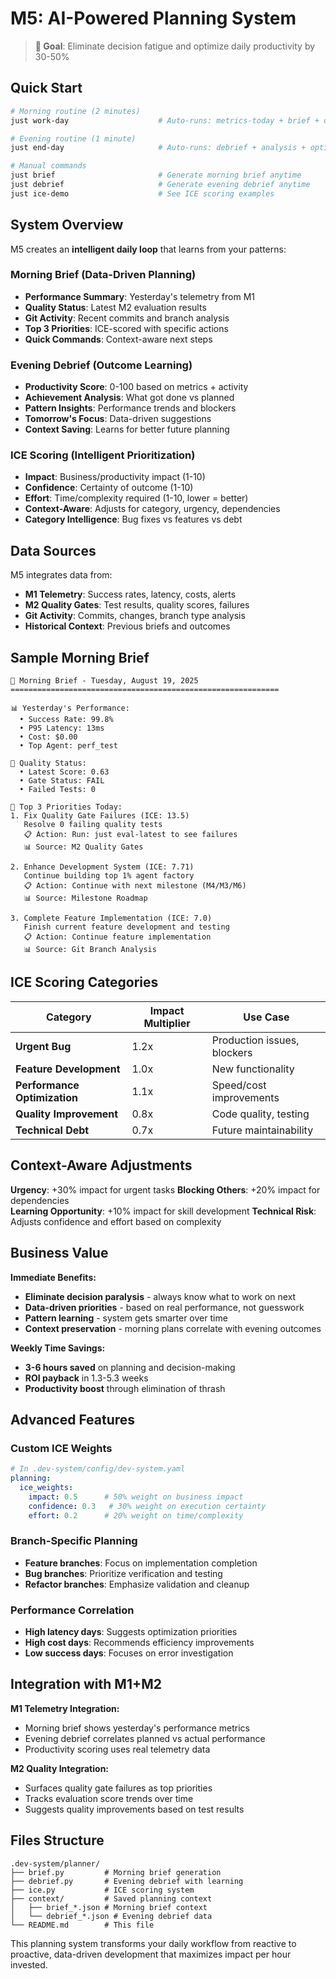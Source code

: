 # M5: AI-Powered Planning System

> **🎯 Goal**: Eliminate decision fatigue and optimize daily productivity by 30-50%

## Quick Start

```bash
# Morning routine (2 minutes)
just work-day                    # Auto-runs: metrics-today + brief + dashboards

# Evening routine (1 minute)  
just end-day                     # Auto-runs: debrief + analysis + optimization

# Manual commands
just brief                       # Generate morning brief anytime
just debrief                     # Generate evening debrief anytime
just ice-demo                    # See ICE scoring examples
```

## System Overview

M5 creates an **intelligent daily loop** that learns from your patterns:

### Morning Brief (Data-Driven Planning)
- **Performance Summary**: Yesterday's telemetry from M1
- **Quality Status**: Latest M2 evaluation results  
- **Git Activity**: Recent commits and branch analysis
- **Top 3 Priorities**: ICE-scored with specific actions
- **Quick Commands**: Context-aware next steps

### Evening Debrief (Outcome Learning)
- **Productivity Score**: 0-100 based on metrics + activity
- **Achievement Analysis**: What got done vs planned
- **Pattern Insights**: Performance trends and blockers
- **Tomorrow's Focus**: Data-driven suggestions
- **Context Saving**: Learns for better future planning

### ICE Scoring (Intelligent Prioritization)
- **Impact**: Business/productivity impact (1-10)
- **Confidence**: Certainty of outcome (1-10)  
- **Effort**: Time/complexity required (1-10, lower = better)
- **Context-Aware**: Adjusts for category, urgency, dependencies
- **Category Intelligence**: Bug fixes vs features vs debt

## Data Sources

M5 integrates data from:
- **M1 Telemetry**: Success rates, latency, costs, alerts
- **M2 Quality Gates**: Test results, quality scores, failures
- **Git Activity**: Commits, changes, branch type analysis
- **Historical Context**: Previous briefs and outcomes

## Sample Morning Brief

```
🌅 Morning Brief - Tuesday, August 19, 2025
============================================================

📊 Yesterday's Performance:
  • Success Rate: 99.8%
  • P95 Latency: 13ms  
  • Cost: $0.00
  • Top Agent: perf_test

🎯 Quality Status:
  • Latest Score: 0.63
  • Gate Status: FAIL
  • Failed Tests: 0

🎯 Top 3 Priorities Today:
1. Fix Quality Gate Failures (ICE: 13.5)
   Resolve 0 failing quality tests
   📋 Action: Run: just eval-latest to see failures
   📊 Source: M2 Quality Gates

2. Enhance Development System (ICE: 7.71) 
   Continue building top 1% agent factory
   📋 Action: Continue with next milestone (M4/M3/M6)
   📊 Source: Milestone Roadmap

3. Complete Feature Implementation (ICE: 7.0)
   Finish current feature development and testing
   📋 Action: Continue feature implementation  
   📊 Source: Git Branch Analysis
```

## ICE Scoring Categories

| Category | Impact Multiplier | Use Case |
|----------|------------------|----------|
| **Urgent Bug** | 1.2x | Production issues, blockers |
| **Feature Development** | 1.0x | New functionality |  
| **Performance Optimization** | 1.1x | Speed/cost improvements |
| **Quality Improvement** | 0.8x | Code quality, testing |
| **Technical Debt** | 0.7x | Future maintainability |

## Context-Aware Adjustments

**Urgency**: +30% impact for urgent tasks
**Blocking Others**: +20% impact for dependencies  
**Learning Opportunity**: +10% impact for skill development
**Technical Risk**: Adjusts confidence and effort based on complexity

## Business Value

**Immediate Benefits:**
- **Eliminate decision paralysis** - always know what to work on next
- **Data-driven priorities** - based on real performance, not guesswork  
- **Pattern learning** - system gets smarter over time
- **Context preservation** - morning plans correlate with evening outcomes

**Weekly Time Savings:**
- **3-6 hours saved** on planning and decision-making
- **ROI payback** in 1.3-5.3 weeks
- **Productivity boost** through elimination of thrash

## Advanced Features

### Custom ICE Weights
```yaml
# In .dev-system/config/dev-system.yaml
planning:
  ice_weights:
    impact: 0.5      # 50% weight on business impact
    confidence: 0.3   # 30% weight on execution certainty
    effort: 0.2      # 20% weight on time/complexity
```

### Branch-Specific Planning
- **Feature branches**: Focus on implementation completion
- **Bug branches**: Prioritize verification and testing
- **Refactor branches**: Emphasize validation and cleanup

### Performance Correlation
- **High latency days**: Suggests optimization priorities
- **High cost days**: Recommends efficiency improvements  
- **Low success days**: Focuses on error investigation

## Integration with M1+M2

**M1 Telemetry Integration:**
- Morning brief shows yesterday's performance metrics
- Evening debrief correlates planned vs actual performance
- Productivity scoring uses real telemetry data

**M2 Quality Integration:**
- Surfaces quality gate failures as top priorities
- Tracks evaluation score trends over time
- Suggests quality improvements based on test results

## Files Structure

```
.dev-system/planner/
├── brief.py         # Morning brief generation
├── debrief.py       # Evening debrief with learning
├── ice.py           # ICE scoring system  
├── context/         # Saved planning context
│   ├── brief_*.json # Morning brief context
│   └── debrief_*.json # Evening debrief data
└── README.md        # This file
```

This planning system transforms your daily workflow from reactive to proactive, data-driven development that maximizes impact per hour invested.